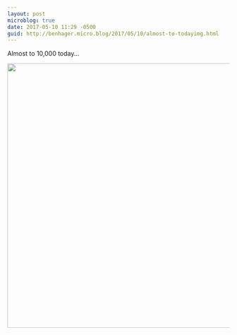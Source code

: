 ```yaml
---
layout: post
microblog: true
date: 2017-05-10 11:29 -0500
guid: http://benhager.micro.blog/2017/05/10/almost-to-todayimg.html
---
```

Almost to 10,000 today...

<img src="http://benhager.micro.blog/uploads/2017/74af80c5f3.jpg" width="600" height="600" style="height: auto" />
